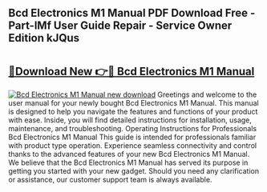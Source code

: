 ## Bcd Electronics M1 Manual PDF Download Free - Part-lMf User Guide Repair - Service Owner Edition kJQus

# <h2><a href="http://bc75841.oget.top/?id=Bcd+Electronics+M1+Manual">🔗Download New 👉🔴 Bcd Electronics M1 Manual</a></h2>

[![Bcd Electronics M1 Manual new download](https://i.imgur.com/5g1atiW.png)](http://bc75841.oget.top/?id=Bcd+Electronics+M1+Manual)
Greetings and welcome to the user manual for your newly bought Bcd Electronics M1 Manual. This manual is designed to help you navigate the features and functions of your product with ease. Inside, you will find detailed instructions for installation, usage, maintenance, and troubleshooting. Operating Instructions for Professionals Bcd Electronics M1 Manual This guide is intended for professionals familiar with product type operation. Experience seamless connectivity and control thanks to the advanced features of your new Bcd Electronics M1 Manual. We believe that the Bcd Electronics M1 Manual has served its purpose in getting you started with your new gadget. Should you need any clarification or assistance, our customer support team is always available.
